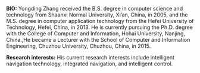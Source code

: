 <strong>BIO:</strong> Yongding Zhang received the B.S. degree in computer science and technology from Shaanxi Normal University, Xi’an, China, in 2005, and the M.S. degree in computer application technology from the Hefei University of Technology, Hefei, China, in 2013. He is currently pursuing the Ph.D. degree with the College of Computer and Information, Hohai University, Nanjing, China.,He became a Lecturer with the School of Computer and Information Engineering, Chuzhou University, Chuzhou, China, in 2015.  

<strong>Research interests:</strong> His current research interests include intelligent navigation technology, integrated navigation, and intelligent control. 